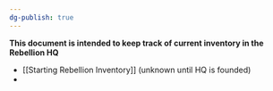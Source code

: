 ```yaml
---
dg-publish: true
---
```

**This document is intended to keep track of current inventory in the Rebellion HQ**
- [[Starting Rebellion Inventory]] (unknown until HQ is founded)
- 